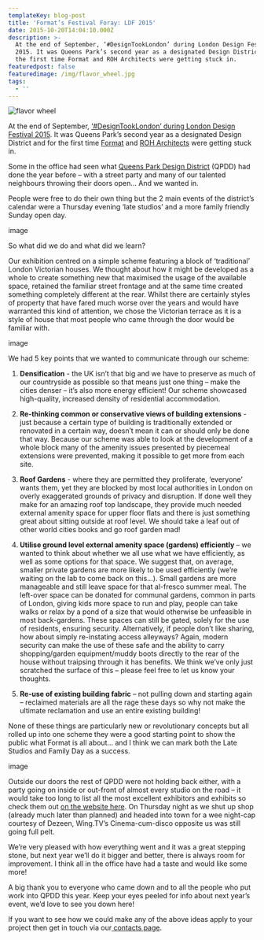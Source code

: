 ```yaml
---
templateKey: blog-post
title: 'Format’s Festival Foray: LDF 2015'
date: 2015-10-20T14:04:10.000Z
description: >-
  At the end of September, ‘#DesignTookLondon’ during London Design Festival
  2015. It was Queens Park’s second year as a designated Design District and for
  the first time Format and ROH Architects were getting stuck in.
featuredpost: false
featuredimage: /img/flavor_wheel.jpg
tags:
  - ''
---
```

![flavor wheel](/img/flavor_wheel.jpg)

At the end of September, [‘#DesignTookLondon’ during London Design Festival 2015](http://www.londondesignfestival.com/). It was Queens Park’s second year as a designated Design District and for the first time [Format](http://formatextend.com/) and [ROH Architects](http://www.roh-architects.com/) were getting stuck in.

Some in the office had seen what [Queens Park Design District](http://queensparkdesigndistrict.co.uk/) (QPDD) had done the year before – with a street party and many of our talented neighbours throwing their doors open… And we wanted in.

People were free to do their own thing but the 2 main events of the district’s calendar were a Thursday evening ‘late studios’ and a more family friendly Sunday open day.

image

So what did we do and what did we learn?

Our exhibition centred on a simple scheme featuring a block of ‘traditional’ London Victorian houses. We thought about how it might be developed as a whole to create something new that maximised the usage of the available space, retained the familiar street frontage and at the same time created something completely different at the rear. Whilst there are certainly styles of property that have fared much worse over the years and would have warranted this kind of attention, we chose the Victorian terrace as it is a style of house that most people who came through the door would be familiar with.

image

We had 5 key points that we wanted to communicate through our scheme:

1. **Densification** - the UK isn’t that big and we have to preserve as much of our countryside as possible so that means just one thing – make the cities denser – it’s also more energy efficient! Our scheme showcased high-quality, increased density of residential accommodation.
2. **Re-thinking common or conservative views of building extensions** - just because a certain type of building is traditionally extended or renovated in a certain way, doesn’t mean it can or should only be done that way. Because our scheme was able to look at the development of a whole block many of the amenity issues presented by piecemeal extensions were prevented, making it possible to get more from each site.
3. **Roof Gardens** - where they are permitted they proliferate, ‘everyone’ wants them, yet they are blocked by most local authorities in London on overly exaggerated grounds of privacy and disruption.  If done well they make for an amazing roof top landscape, they provide much needed external amenity space for upper floor flats and there is just something great about sitting outside at roof level. We should take a leaf out of other world cities books and go roof garden mad!
4. **Utilise ground level external amenity space (gardens) efficiently** – we wanted to think about whether we all use what we have efficiently, as well as some options for that space. We suggest that, on average, smaller private gardens are more likely to be used efficiently (we’re waiting on the lab to come back on this…). Small gardens are more manageable and still leave space for that al-fresco summer meal. The left-over space can be donated for communal gardens, common in parts of London, giving kids more space to run and play, people can take walks or relax by a pond of a size that would otherwise be unfeasible in most back-gardens.  These spaces can still be gated, solely for the use of residents, ensuring security. Alternatively, if people don’t like sharing, how about simply re-instating access alleyways?  Again, modern security can make the use of these safe and the ability to carry shopping/garden equipment/muddy boots directly to the rear of the house without traipsing through it has benefits. We think we’ve only just scratched the surface of this – please feel free to let us know your thoughts.

5. **Re-use of existing building fabric** – not pulling down and starting again – reclaimed materials are all the rage these days so why not make the ultimate reclamation and use an entire existing building!

None of these things are particularly new or revolutionary concepts but all rolled up into one scheme they were a good starting point to show the public what Format is all about… and I think we can mark both the Late Studios and Family Day as a success.

image

Outside our doors the rest of QPDD were not holding back either, with a party going on inside or out-front of almost every studio on the road – it would take too long to list all the most excellent exhibitors and exhibits so check them out [on the website here](http://queensparkdesigndistrict.co.uk/partners.php). On Thursday night as we shut up shop (already much later than planned) and headed into town for a wee night-cap courtesy of Dezeen, Wing.TV’s Cinema-cum-disco opposite us was still going full pelt.

We’re very pleased with how everything went and it was a great stepping stone, but next year we’ll do it bigger and better, there is always room for improvement. I think all in the office have had a taste and would like some more!

A big thank you to everyone who came down and to all the people who put work into QPDD this year. Keep your eyes peeled for info about next year’s event, we’d love to see you down here! 

If you want to see how we could make any of the above ideas apply to your project then get in touch via our[ contacts page](/contact).
